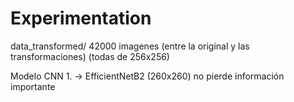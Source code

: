 # Experimentation

data_transformed/
42000 imagenes (entre la original y las transformaciones) (todas de 256x256)

Modelo CNN 1. -> EfficientNetB2 (260x260) no pierde información importante


